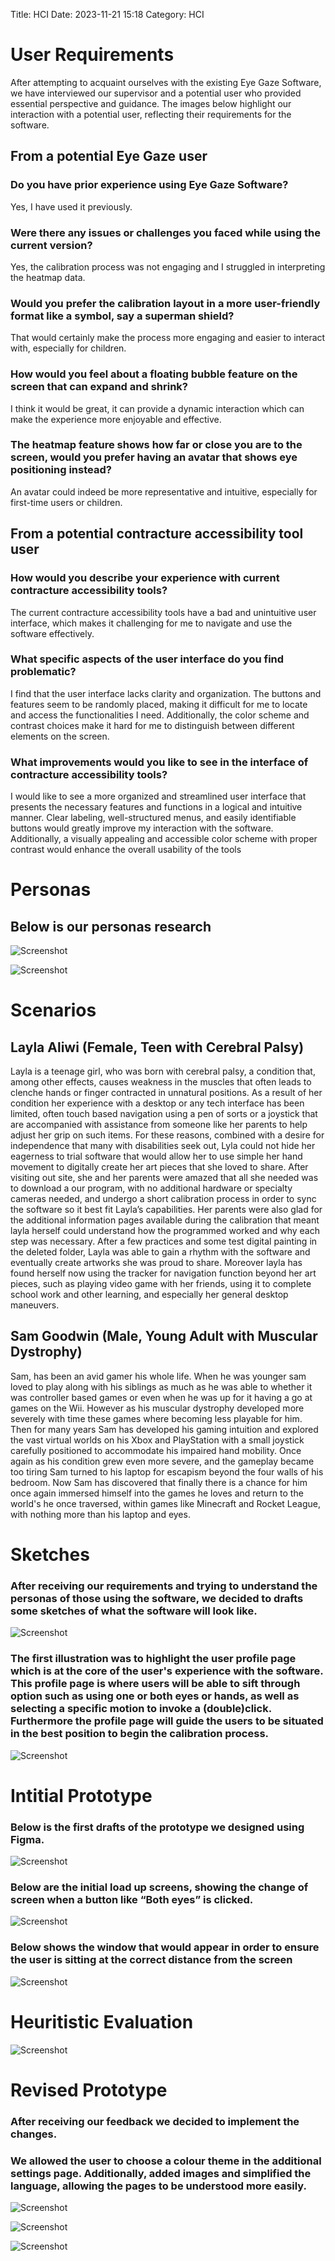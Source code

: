 Title: HCI
Date: 2023-11-21 15:18
Category: HCI

# User Requirements
After attempting to acquaint ourselves with the existing Eye Gaze Software, we have interviewed our supervisor and a potential user who provided essential perspective and guidance. The images below highlight our interaction with a potential user, reflecting their requirements for the software.

## From a potential Eye Gaze user

### Do you have prior experience using Eye Gaze Software? 
Yes, I have used it previously.

### Were there any issues or challenges you faced while using the current version? 
Yes, the calibration process was not engaging and I struggled in interpreting the heatmap data.

### Would you prefer the calibration layout in a more user-friendly format like a symbol, say a superman shield? 
That would certainly make the process more engaging and easier to interact with, especially for children.

### How would you feel about a floating bubble feature on the screen that can expand and shrink?
I think it would be great, it can provide a dynamic interaction which can make the experience more enjoyable and effective.

### The heatmap feature shows how far or close you are to the screen, would you prefer having an avatar that shows eye positioning instead? 
An avatar could indeed be more representative and intuitive, especially for first-time users or children.

## From a potential contracture accessibility tool user

### How would you describe your experience with current contracture accessibility tools?
The current contracture accessibility tools have a bad and unintuitive user interface, which makes it challenging for me to navigate and use the software effectively.

### What specific aspects of the user interface do you find problematic?
I find that the user interface lacks clarity and organization. The buttons and features seem to be randomly placed, making it difficult for me to locate and access the functionalities I need. Additionally, the color scheme and contrast choices make it hard for me to distinguish between different elements on the screen.

### What improvements would you like to see in the interface of contracture accessibility tools?
I would like to see a more organized and streamlined user interface that presents the necessary features and functions in a logical and intuitive manner. Clear labeling, well-structured menus, and easily identifiable buttons would greatly improve my interaction with the software. Additionally, a visually appealing and accessible color scheme with proper contrast would enhance the overall usability of the tools

# Personas 
## Below is our personas research

![Screenshot](../images/readme-personas1.png)

![Screenshot](../images/readme-personas2.png)


# Scenarios 

## Layla Aliwi (Female, Teen with Cerebral Palsy)
Layla is a teenage girl, who was born with cerebral palsy, a condition that, among other effects, causes weakness in the muscles that often leads to clenche hands or finger contracted in unnatural positions. As a result of her condition her experience with a desktop or any tech interface has been limited, often touch based navigation using a pen of sorts or a joystick that are accompanied with assistance from someone like her parents to help adjust her grip on such items. For these reasons, combined with a desire for independence that many with disabilities seek out, Lyla could not hide her eagerness to trial software that would  allow her to use simple her hand movement to digitally create her art pieces that she loved to share. After visiting out site, she and her parents were amazed that all she needed was to download a our program, with no additional hardware or specialty cameras needed, and undergo a short calibration process in order to sync the software so it best fit Layla’s capabilities. Her parents were also glad for the additional information pages available during the calibration that meant layla herself could understand how the programmed worked and why each step was necessary. After a few practices and some test digital painting in the deleted folder, Layla was able to gain a rhythm with the software and eventually create artworks she was proud to share. Moreover layla has found herself now using the tracker for navigation function beyond her art pieces, such as playing video game with her friends, using it to complete school work and other learning, and especially her general desktop maneuvers.  

## Sam Goodwin (Male, Young Adult with Muscular Dystrophy)
Sam, has been an avid gamer his whole life. When he was younger sam loved to play along with his siblings as much as he was able to whether it was controller based games or even when he was up for it having a go at games on the Wii. However as his muscular dystrophy developed more severely with time these games where becoming less playable for him. Then for many years Sam has developed his gaming intuition and explored the vast virtual worlds on his Xbox and PlayStation with a small joystick carefully positioned to accommodate his impaired hand mobility. Once again as his condition grew even more severe, and the gameplay became too tiring Sam turned to his laptop for escapism beyond the four walls of his bedroom. Now Sam has discovered that finally there is a chance for him once again immersed himself into the games he loves and return to the world's he once traversed, within games like Minecraft and Rocket League, with nothing more than his laptop and eyes.


# Sketches 
### After receiving our requirements and trying to understand the personas of those using the software, we decided to drafts some sketches of what the software will look like.

![Screenshot](../images/readme-sketches1.png)

### The first illustration was to highlight the user profile page which is at the core of the user's experience with the software. This profile page is where users will be able to sift through option such as using one or both eyes or hands, as well as selecting a specific motion to invoke a (double)click. Furthermore the profile page will guide the users to be situated in the best position to begin the calibration process.

![Screenshot](../images/readme-sketches2.png)

# Intitial Prototype 
### Below is the first drafts of the prototype we designed using Figma.
 
![Screenshot](../images/readme-initPrototype.png)

### Below are the initial load up screens, showing the change of screen when a button like “Both eyes” is clicked. 

![Screenshot](../images/readme-initPrototype2.png)

### Below shows the window that would appear in order to ensure the user is sitting at the correct distance from the screen

![Screenshot](../images/readme-initPrototype3.png)

# Heuritistic Evaluation 

![Screenshot](../images/readme-heuristics.png)

# Revised Prototype 
### After receiving our feedback we decided to implement the changes.
### We allowed the user to choose a colour theme in the additional settings page. Additionally, added images and simplified the language, allowing the pages to be understood more easily. 

![Screenshot](../images/readme-finalPrototype1.png)

![Screenshot](../images/readme-finalPrototype2.png)

![Screenshot](../images/readme-finalPrototype3.png)